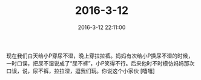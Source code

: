 ﻿---
title: "2016-3-12"
date: 2016-3-12 22:11:00
tags: 文字
categories: 爸爸
---
现在我们白天给小P穿尿不湿，晚上穿拉拉裤。妈妈有次给小P换尿不湿的时候，一时口误，把尿不湿说成了“尿不裤”，小P笑得不行。后来他时不时模仿妈妈那次口误，说，尿不裤，拉拉湿，逗我们玩。你说这个小家伙 [嘻嘻] 